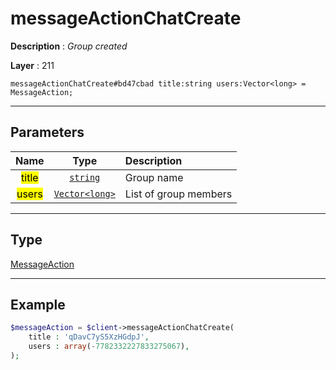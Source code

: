 # messageActionChatCreate

**Description** : *Group created*

**Layer** : 211

```tl
messageActionChatCreate#bd47cbad title:string users:Vector<long> = MessageAction;
```

---

## Parameters

| Name | Type | Description |
| :---: | :---: | :--- |
| <mark>title</mark> | [`string`](type/string) | Group name |
| <mark>users</mark> | [`Vector<long>`](type/long) | List of group members |

---

## Type

[MessageAction](type/MessageAction)

---

## Example

```php
$messageAction = $client->messageActionChatCreate(
	title : 'qDavC7yS5XzHGdpJ',
	users : array(-7782332227833275067),
);
```